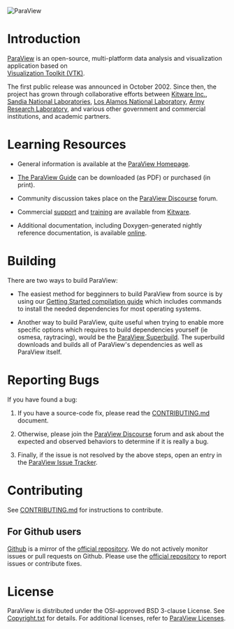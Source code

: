 ![ParaView](Documentation/img/paraview.png)

Introduction
============
[ParaView][] is an open-source, multi-platform data analysis and
visualization application based on  
[Visualization Toolkit (VTK)][VTK].

The first public release was announced in October 2002. Since then, the project
has grown through collaborative efforts between [Kitware Inc.][Kitware],
[Sandia National Laboratories][Sandia],
[Los Alamos National Laboratory][LANL],
[Army Research Laboratory][ARL], and various other
government and commercial institutions, and academic partners.

[ParaView]: http://www.paraview.org
[VTK]: http://www.vtk.org
[Kitware]: http://www.kitware.com
[Sandia]: http://www.sandia.gov/
[LANL]: http://www.lanl.gov/
[ARL]: http://www.arl.army.mil/

Learning Resources
==================

* General information is available at the [ParaView Homepage][].

* [The ParaView Guide][Guide] can be downloaded (as PDF) or purchased (in print).

* Community discussion takes place on the [ParaView Discourse][] forum.

* Commercial [support][Kitware Support] and [training][Kitware Training]
  are available from [Kitware][].

* Additional documentation, including Doxygen-generated nightly
  reference documentation, is available [online][Documentation].

[ParaView Homepage]: http://www.paraview.org
[Documentation]: http://www.paraview.org/documentation/
[ParaView Discourse]: https://discourse.paraview.org/
[Kitware]: http://www.kitware.com/
[Kitware Support]: http://www.kitware.com/products/support.html
[Kitware Training]: http://www.kitware.com/products/protraining.php
[Guide]: http://www.paraview.org/paraview-guide/


Building
========

There are two ways to build ParaView:

* The easiest method for begginners to build ParaView from source is
by using our [Getting Started compilation guide][build] which includes
commands to install the needed dependencies for most operating systems.

* Another way to build ParaView, quite useful when trying to enable more specific
options which requires to build dependencies yourself (ie osmesa, raytracing),
would be the [ParaView Superbuild][sbrepo]. The superbuild downloads and builds all
of ParaView's dependencies as well as ParaView itself.

[sbrepo]: https://gitlab.kitware.com/paraview/paraview-superbuild
[build]: Documentation/dev/build.md

Reporting Bugs
==============

If you have found a bug:

1. If you have a source-code fix, please read the [CONTRIBUTING.md][] document.

2. Otherwise, please join the [ParaView Discourse][] forum and ask about
   the expected and observed behaviors to determine if it is really a bug.

3. Finally, if the issue is not resolved by the above steps, open
   an entry in the [ParaView Issue Tracker][].

[ParaView Issue Tracker]: https://gitlab.kitware.com/paraview/paraview/-/issues

Contributing
============

See [CONTRIBUTING.md][] for instructions to contribute.

For Github users
----------------

[Github][] is a mirror of the [official repository][repo]. We do not actively monitor issues or
pull requests on Github. Please use the [official repository][repo] to report issues or contribute
fixes.

[Github]: https://github.com/Kitware/ParaView
[repo]: https://gitlab.kitware.com/paraview/paraview
[CONTRIBUTING.md]: CONTRIBUTING.md

License
=======

ParaView is distributed under the OSI-approved BSD 3-clause License.
See [Copyright.txt][] for details. For additional licenses, refer to
[ParaView Licenses][].

[Copyright.txt]: Copyright.txt
[ParaView Licenses]: http://www.paraview.org/paraview-license/
